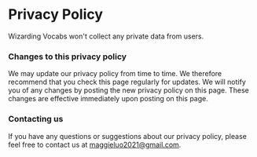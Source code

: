 # Privacy Policy

Wizarding Vocabs won't collect any private data from users.

### Changes to this privacy policy

We may update our privacy policy from time to time. We therefore recommend that you check this page regularly for updates. We will notify you of any changes by posting the new privacy policy on this page. These changes are effective immediately upon posting on this page.

### Contacting us

If you have any questions or suggestions about our privacy policy, please feel free to contact us at maggieluo2021@gmail.com.
